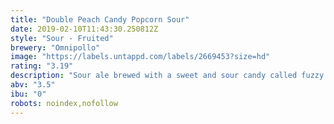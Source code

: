 ```yaml
---
title: "Double Peach Candy Popcorn Sour"
date: 2019-02-10T11:43:30.250812Z
style: "Sour - Fruited"
brewery: "Omnipollo"
image: "https://labels.untappd.com/labels/2669453?size=hd"
rating: "3.19"
description: "Sour ale brewed with a sweet and sour candy called fuzzy peach and popcorn."
abv: "3.5"
ibu: "0"
robots: noindex,nofollow
---
```

